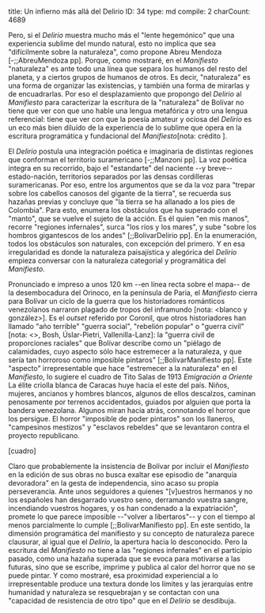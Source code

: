title:          Un infierno más allá del Delirio
ID:             34
type:           md
compile:        2
charCount:      4689


Pero, si el *Delirio* muestra mucho más el "lente hegemónico" que una experiencia sublime del mundo natural, esto no implica que  sea "difícilmente sobre la naturaleza", como propone Abreu Mendoza [-;;AbreuMendoza pp]. Porque, como mostraré, en el *Manifiesto* "naturaleza" es ante todo una línea que separa los humanos del resto del planeta, y a ciertos grupos de humanos de otros. Es decir, "naturaleza" es una forma de organizar las existencias, y también una forma de mirarlas y de encuadrarlas. Por eso el desplazamiento que propongo del *Delirio* al *Manifiesto* para caracterizar la escritura de la "naturaleza" de Bolívar no tiene que ver con que uno hable una lengua metafórica y otro una lengua referencial: tiene que ver con que la poesía amateur y ociosa del *Delirio* es un eco más bien diluído de la experiencia de lo sublime que opera en la escritura programática y fundacional del *Manifiesto*[nota: crédito <al pana de NeMLA>]. 

El *Delirio* postula una integración poética e imaginaria de distintas regiones que conforman el territorio suramericano [-;;Manzoni pp]. La voz poética integra en su recorrido, bajo el "estandarte" del naciente --y breve-- estado-nación, territorios separados por las densas cordilleras suramericanas. Por eso, entre los argumentos que se da la voz para "trepar sobre los cabellos canosos del gigante de la tierra", se recuerda sus hazañas previas y concluye que "la tierra se ha allanado a los pies de Colombia". Para esto, enumera los obstáculos que ha superado con el "manto", que se vuelve el sujeto de la acción. Es él quien "en mis manos", recorre "regiones infernales", surca "los ríos y los mares", y sube "sobre los hombros gigantescos de los andes" [;;BolivarDelirio pp]. En la enumeración, todos los obstáculos son naturales, con excepción del primero. Y en esa irregularidad es donde la naturaleza paisajística y alegórica del *Delirio* empieza conversar con la naturaleza categorial y programática del *Manifiesto*. 

Pronunciado e impreso a unos 120 km --en línea recta sobre el mapa-- de la desembocadura del Orinoco, en la península de Paria, el *Manifiesto* cierra para Bolívar un ciclo de la guerra que los historiadores románticos venezolanos narraron plagado de tropos del inframundo [nota: <blanco y gonzález>]. Es el *outset* referido por Coronil, que otros historiadores han llamado "año terrible" "guerra social", "rebelión popular" o "guerra civil" [nota: <>, Bosh, Úslar-Pietri, Vallenilla-Lanz]: la "guerra civil de proporciones raciales" que Bolívar describe como un "piélago de calamidades, cuyo aspecto sólo hace estremecer a la naturaleza, y que sería tan horroroso como imposible pintaros" [;;BolivarManifiesto pp]. Este "aspecto" irrepresentable que hace "estremecer a la naturaleza" en el *Manifiesto*, lo sugiere el cuadro de Tito Salas de 1913 _Emigración a Oriente_ La élite criolla blanca de Caracas huye hacia el este del país. Niños, mujeres, ancianos y hombres blancos, algunos de ellos descalzos, caminan penosamente por terrenos accidentados, guiados por alguien que porta la bandera venezolana. Algunos miran hacia atrás, connotando el horror que los persigue. El horror "imposible de poder pintaros" son los llaneros, "campesinos mestizos" y "esclavos rebeldes" que se levantaron contra el proyecto republicano.  <!--remate: apoyado en Castro-Gómez y otros, sobre la cercanía de esta población con la naturaleza, y foreshadowing del determinismo de los llanos -->

[cuadro]

Claro que probablemente la insistencia de Bolívar por incluir el *Manifiesto* en la edición de sus obras no busca exaltar ese episodio de "anarquía devoradora" en la gesta de independencia, sino acaso su propia perseverancia. Ante unos seguidores a quienes "[v]uestros hermanos y no los españoles han desgarrado vuestro seno, derramando vuestra sangre, incendiando vuestros hogares, y os han condenado a la expatriación", promete lo que parece imposible --"volver a libertaros"-- y con el tiempo al menos parcialmente lo cumple [;;BolivarManifiesto pp]. En este sentido, la dimensión programática del manifiesto y su concepto de naturaleza parece clausurar, al igual que el *Delirio*, la apertura hacia lo desconocido. Pero la escritura del *Manifiesto* no tiene a las "regiones infernales" en el participio pasado, como una hazaña superada que se evoca para motivarse a las futuras, sino que se escribe, imprime y publica al calor del horror que no se puede pintar. Y como mostraré, esa proximidad experiencial a lo irrepresentable produce una textura donde los límites y las jerarquías entre humanidad y naturaleza se resquebrajan y se contactan con una "capacidad de resistencia de otro tipo" que en el *Delirio* se desdibuja.